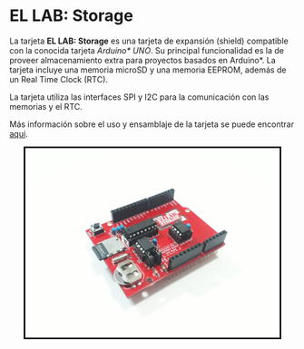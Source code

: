 # EL LAB: Storage

La tarjeta **EL LAB: Storage** es una tarjeta de expansión (shield) compatible con la conocida tarjeta _Arduino* UNO_. Su principal funcionalidad es la de proveer almacenamiento extra para proyectos basados en Arduino*. La tarjeta incluye una memoria microSD y una memoria EEPROM, además de un Real Time Clock (RTC).

La tarjeta utiliza las interfaces SPI y I2C para la comunicación con las memorias y el RTC.

Más información sobre el uso y ensamblaje de la tarjeta se puede encontrar [aquí](https://github.com/EL-LAB/EL-LAB_Storage_Board/wiki/01.-EL-LAB:-Storage).

<p align="center">
  <img width="90%" height="90%" src="https://github.com/EL-LAB/EL-LAB_Storage_Board/blob/master/Images/18_TarjetaLista.jpg">
</p>
